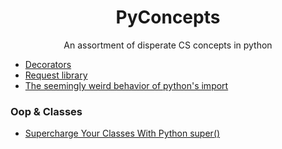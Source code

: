 <div align="center">
  
# PyConcepts

An assortment of disperate CS concepts in python

</div>

* [Decorators](https://realpython.com/primer-on-python-decorators/)
* [Request library](https://realpython.com/python-requests/)
* [The seemingly weird behavior of python's import](http://python-notes.curiousefficiency.org/en/latest/python_concepts/import_traps.html) 

### Oop & Classes

* [Supercharge Your Classes With Python super()](https://realpython.com/python-super/)
